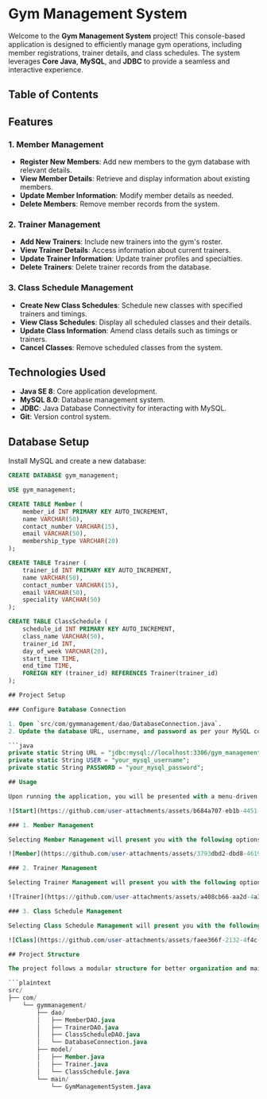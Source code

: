 # Gym Management System

Welcome to the **Gym Management System** project! This console-based application is designed to efficiently manage gym operations, including member registrations, trainer details, and class schedules. The system leverages **Core Java**, **MySQL**, and **JDBC** to provide a seamless and interactive experience.

## Table of Contents

## Features

### 1. Member Management
- **Register New Members**: Add new members to the gym database with relevant details.
- **View Member Details**: Retrieve and display information about existing members.
- **Update Member Information**: Modify member details as needed.
- **Delete Members**: Remove member records from the system.

### 2. Trainer Management
- **Add New Trainers**: Include new trainers into the gym's roster.
- **View Trainer Details**: Access information about current trainers.
- **Update Trainer Information**: Update trainer profiles and specialties.
- **Delete Trainers**: Delete trainer records from the database.

### 3. Class Schedule Management
- **Create New Class Schedules**: Schedule new classes with specified trainers and timings.
- **View Class Schedules**: Display all scheduled classes and their details.
- **Update Class Information**: Amend class details such as timings or trainers.
- **Cancel Classes**: Remove scheduled classes from the system.

## Technologies Used

- **Java SE 8**: Core application development.
- **MySQL 8.0**: Database management system.
- **JDBC**: Java Database Connectivity for interacting with MySQL.
- **Git**: Version control system.

## Database Setup

Install MySQL and create a new database:

```sql
CREATE DATABASE gym_management;

USE gym_management;

CREATE TABLE Member (
    member_id INT PRIMARY KEY AUTO_INCREMENT,
    name VARCHAR(50),
    contact_number VARCHAR(15),
    email VARCHAR(50),
    membership_type VARCHAR(20)
);

CREATE TABLE Trainer (
    trainer_id INT PRIMARY KEY AUTO_INCREMENT,
    name VARCHAR(50),
    contact_number VARCHAR(15),
    email VARCHAR(50),
    speciality VARCHAR(50)
);

CREATE TABLE ClassSchedule (
    schedule_id INT PRIMARY KEY AUTO_INCREMENT,
    class_name VARCHAR(50),
    trainer_id INT,
    day_of_week VARCHAR(20),
    start_time TIME,
    end_time TIME,
    FOREIGN KEY (trainer_id) REFERENCES Trainer(trainer_id)
);

## Project Setup

### Configure Database Connection

1. Open `src/com/gymmanagement/dao/DatabaseConnection.java`.
2. Update the database URL, username, and password as per your MySQL configuration:

```java
private static String URL = "jdbc:mysql://localhost:3306/gym_management";
private static String USER = "your_mysql_username";
private static String PASSWORD = "your_mysql_password";

## Usage

Upon running the application, you will be presented with a menu-driven interface that allows you to perform various operations:

![Start](https://github.com/user-attachments/assets/b684a707-eb1b-4451-ba86-cfbb4f05961b)

### 1. Member Management

Selecting Member Management will present you with the following options:

![Member](https://github.com/user-attachments/assets/3793dbd2-dbd8-4619-9bbd-18efb501c94e)

### 2. Trainer Management

Selecting Trainer Management will present you with the following options:

![Trainer](https://github.com/user-attachments/assets/a408cb66-aa2d-4a37-a143-de30d4c73f4b)

### 3. Class Schedule Management

Selecting Class Schedule Management will present you with the following options:

![Class](https://github.com/user-attachments/assets/faee366f-2132-4f4c-8645-e7fb0b5cead0)

## Project Structure

The project follows a modular structure for better organization and maintainability:

```plaintext
src/
├── com/
    └── gymmanagement/
        ├── dao/
        │   ├── MemberDAO.java
        │   ├── TrainerDAO.java
        │   ├── ClassScheduleDAO.java
        │   └── DatabaseConnection.java
        ├── model/
        │   ├── Member.java
        │   ├── Trainer.java
        │   └── ClassSchedule.java
        └── main/
            └── GymManagementSystem.java

